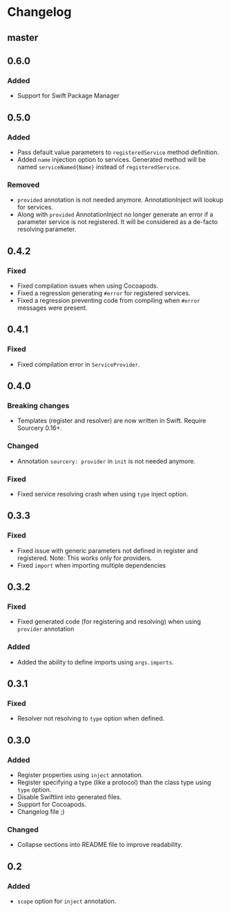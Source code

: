 # Changelog

## master

## 0.6.0

### Added
- Support for Swift Package Manager

## 0.5.0
### Added
- Pass default value parameters to `registeredService` method definition.
- Added `name` injection option to services. Generated method will be named `serviceNamed{Name}` instead of `registeredService`.

### Removed
- `provided` annotation is not needed anymore. AnnotationInject will lookup for services.
- Along with `provided` AnnotationInject no longer generate an error if a parameter service is not registered. It will be considered as a de-facto resolving parameter.

## 0.4.2
### Fixed
- Fixed compilation issues when using Cocoapods.
- Fixed a regression generating `#error` for registered services.
- Fixed a regression preventing code from compiling when `#error` messages were present.

## 0.4.1
### Fixed
- Fixed compilation error in `ServiceProvider`.

## 0.4.0
### Breaking changes
- Templates (register and resolver) are now written in Swift. Require Sourcery 0.16+.

### Changed
- Annotation `sourcery: provider` in `init` is not needed anymore.

### Fixed
- Fixed service resolving crash when using `type` inject option.

## 0.3.3
### Fixed
- Fixed issue with generic parameters not defined in register and registered. Note: This works only for providers.
- Fixed `import` when importing multiple dependencies

## 0.3.2
### Fixed
- Fixed generated code (for registering and resolving) when using `provider` annotation

### Added
- Added the ability to define imports using `args.imports`.

## 0.3.1
### Fixed
- Resolver not resolving to `type` option when defined.

## 0.3.0
### Added
- Register properties using `inject` annotation.
- Register specifying a type (like a protocol) than the class type using `type` option.
- Disable Swiftlint into generated files.
- Support for Cocoapods.
- Changelog file ;)

### Changed
- Collapse sections into README file to improve readability.

## 0.2
### Added
- `scope` option for `inject` annotation.
